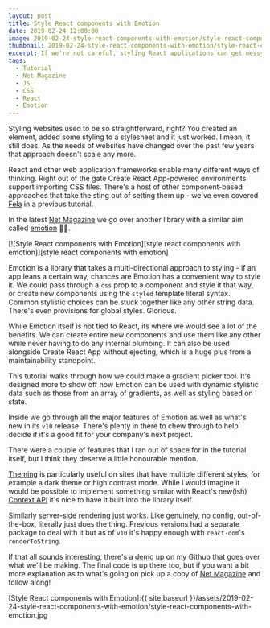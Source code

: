 ```yaml
---
layout: post
title: Style React components with Emotion
date: 2019-02-24 12:00:00
image: 2019-02-24-style-react-components-with-emotion/style-react-components-with-emotion-cover.jpg
thumbnail: 2019-02-24-style-react-components-with-emotion/style-react-components-with-emotion-cover-sm.jpg
excerpt: If we're not careful, styling React applications can get messy fast. In the latest Net Magazine, we go through a library that aims to take the pain away.
tags:
  - Tutorial
  - Net Magazine
  - JS
  - CSS
  - React
  - Emotion
---
```


Styling websites used to be so straightforward, right? You created an element, added some styling to a stylesheet and it just worked. I mean, it still does. As the needs of websites have changed over the past few years that approach doesn't scale any more.

React and other web application frameworks enable many different ways of thinking. Right out of the gate Create React App-powered environments support importing CSS files. There's a host of other component-based approaches that take the sting out of setting them up - we've even covered [Fela][fela tutorial] in a previous tutorial.

In the latest [Net Magazine][net magazine] we go over another library with a similar aim called [emotion][emotion] 👩‍🎤.

[![Style React components with Emotion][style react components with emotion]][style react components with emotion]

Emotion is a library that takes a multi-directional approach to styling - if an app leans a certain way, chances are Emotion has a convenient way to style it. We could pass through a `css` prop to a component and style it that way, or create new components using the `styled` template literal syntax. Common stylistic choices can be stuck together like any other string data. There's even provisions for global styles. Glorious.

While Emotion itself is not tied to React, its where we would see a lot of the benefits. We can create entire new components and use them like any other while never having to do any internal plumbing. It can also be used alongside Create React App without ejecting, which is a huge plus from a maintainability standpoint.

This tutorial walks through how we could make a gradient picker tool. It's designed more to show off how Emotion can be used with dynamic stylistic data such as those from an array of gradients, as well as styling based on state.

Inside we go through all the major features of Emotion as well as what's new in its `v10` release. There's plenty in there to chew through to help decide if it's a good fit for your company's next project.

There were a couple of features that I ran out of space for in the tutorial itself, but I think they deserve a little honourable mention.

[Theming][emotion - theming] is particularly useful on sites that have multiple different styles, for example a dark theme or high contrast mode. While I would imagine it would be possible to implement something similar with React's new(ish) [Context API][react - context api] it's nice to have it built into the library itself.

Similarly [server-side rendering][emotion - ssr] just works. Like genuinely, no config, out-of-the-box, literally just does the thing. Previous versions had a separate package to deal with it but as of `v10` it's happy enough with `react-dom`'s `renderToString`.

If that all sounds interesting, there's a [demo][demo] up on my Github that goes over what we'll be making. The final code is up there too, but if you want a bit more explanation as to what's going on pick up a copy of [Net Magazine][net magazine] and follow along!

[Style React components with Emotion]:{{ site.baseurl }}/assets/2019-02-24-style-react-components-with-emotion/style-react-components-with-emotion.jpg

[net magazine]: https://www.myfavouritemagazines.co.uk/design/net-magazine-back-issues/net-april-2019-issue-317/
[emotion]: https://emotion.sh/
[fela tutorial]: http://mattcrouch.github.io/blog/2018/06/styling-react-with-fela/
[emotion - theming]: https://emotion.sh/docs/theming
[react - context api]: https://reactjs.org/docs/context.html
[emotion - ssr]: https://emotion.sh/docs/ssr
[demo]: https://mattcrouch.github.io/gradientpicker/
